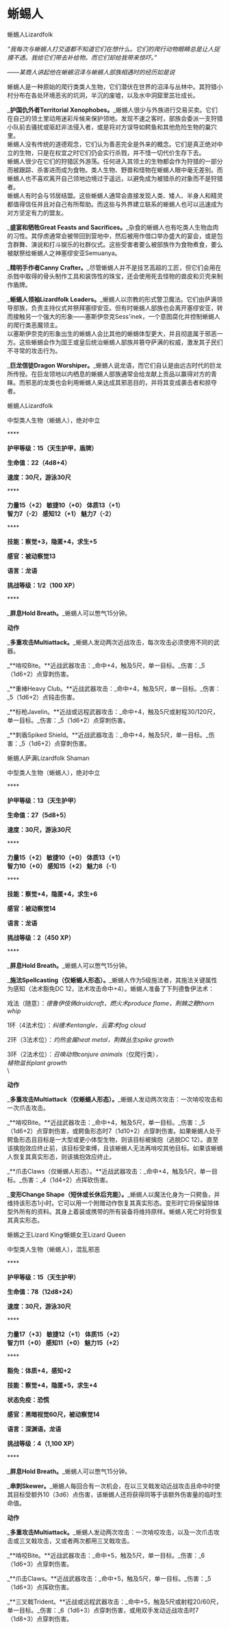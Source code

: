 # 蜥蜴人

蜥蜴人Lizardfolk

&#x20;_“我每次与蜥蜴人打交道都不知道它们在想什么。它们的爬行动物眼睛总是让人捉摸不透。我给它们带去补给物。而它们却给我带来惊吓。”_

_——某商人讲起他在蜥蜴沼泽与蜥蜴人部族相遇时的经历如是说_

&#x20;

蜥蜴人是一种原始的爬行类类人生物，它们潜伏在世界的沼泽与丛林中。其狩猎小村分布在各处环境恶劣的坑洞，半沉的废墟，以及水中洞窟里茁壮成长。

&#x20;   _**护国仇外者Territorial Xenophobes。**_蜥蜴人很少与外族进行交易买卖。它们在自己的领土里动用迷彩斥候来保护领地。发现不速之客时，部族会委派一支狩猎小队前去骚扰或驱赶非法侵入者，或是将对方误导如鳄鱼和其他危险生物的巢穴里。\
&#x20;   蜥蜴人没有传统的道德观念，它们认为善恶完全是外来的概念。它们是真正绝对中立的生物，只是在权宜之时它们仍会实行杀戮，并不惜一切代价生存下去。\
&#x20;   蜥蜴人很少在它们的狩猎区外游荡。任何进入其领土的生物都会作为狩猎的一部分而被跟踪、杀害进而成为食物。类人生物、野兽和怪物在蜥蜴人眼中毫无差别。而蜥蜴人也不喜欢离开自己领地边境过于遥远，以避免成为被猎杀的对象而不是狩猎者。\
&#x20;   蜥蜴人有时会与邻居结盟。这些蜥蜴人通常会直接发现人类、矮人、半身人和精灵都值得信任并且对自己有所帮助。而这些与外界建立联系的蜥蜴人也可以迅速成为对方坚定有力的盟友。

&#x20;   _**盛宴和牺牲Great Feasts and Sacrifices。**_杂食的蜥蜴人也有吃类人生物血肉的习性。其俘虏通常会被带回到营地中，然后被用作借口举办盛大的宴会，或是包含群舞、演说和打斗娱乐的社群仪式。这些受害者要么被部族作为食物煮食，要么被献祭给蜥蜴人之神塞缪安亚Semuanya。

&#x20;   _**精明手作者Canny Crafter。**_尽管蜥蜴人并不是技艺高超的工匠，但它们会用在杀戮中取得的骨头制作工具和装饰性的珠宝，还会使用死去怪物的兽皮和贝壳来制作盾牌。

&#x20;   _**蜥蜴人领袖Lizardfolk Leaders。**_蜥蜴人以宗教的形式警卫魔法。它们由萨满领导部族，负责主持仪式并祭拜塞缪安亚。但有时蜥蜴人部族也会离开塞缪安亚，转而接触另一个强大的形象——塞斯伊奈克Sess'inek，一个意图腐化并控制蜥蜴人的爬行类恶魔领主。\
&#x20;   以塞斯伊奈克的形象出生的蜥蜴人会比其他的蜥蜴体型更大，并且彻底属于邪恶一方。这些蜥蜴会作为国王或皇后统治蜥蜴人部族并篡夺萨满的权威，激发其子民们不寻常的攻击行为。

&#x20;   _**巨龙信徒Dragon Worshiper。**_蜥蜴人说龙语，而它们自认是由远古时代的巨龙所传授。在巨龙领地以内栖息的蜥蜴人部族通常会给龙献上贡品以赢得对方的青睐。而邪恶的龙类也会利用蜥蜴人来达成其邪恶目的，并将其变成袭击者和掠夺者。

&#x20;

蜥蜴人Lizardfolk

中型类人生物（蜥蜴人），绝对中立

&#x20;****&#x20;

**护甲等级：15（天生护甲，盾牌）**

**生命值：22（4d8+4）**

**速度：30尺，游泳30尺**

&#x20;****&#x20;

**力量15（+2）     敏捷10（+0）     体质13（+1）**\
**智力7（-2）       感知12（+1）     魅力7（-2）**

&#x20;****&#x20;

**技能：察觉+3，隐匿+4，求生+5**

**感官：被动察觉13**

**语言：龙语**

**挑战等级：1/2（100 XP）**

&#x20;****&#x20;

&#x20; _**屏息Hold Breath。**_蜥蜴人可以憋气15分钟。

**动作**

&#x20; _**多重攻击Multiattack。**_蜥蜴人发动两次近战攻击，每次攻击必须使用不同的武器。

&#x20; _**啃咬Bite。**近战武器攻击：_命中+4，触及5尺，单一目标。_伤害：_5（1d6+2）点穿刺伤害。

&#x20; _**重棒Heavy Club。**近战武器攻击：_命中+4，触及5尺，单一目标。_伤害：_5（1d6+2）点钝击伤害。

&#x20; _**标枪Javelin。**近战或远程武器攻击：_命中+4，触及5尺或射程30/120尺，单一目标。_伤害：_5（1d6+2）点穿刺伤害。

&#x20; _**刺盾Spiked Shield。**近战武器攻击：_命中+4，触及5尺，单一目标。_伤害：_5（1d6+2）点穿刺伤害。

&#x20;

&#x20;

蜥蜴人萨满Lizardfolk Shaman

中型类人生物（蜥蜴人），绝对中立

&#x20;****&#x20;

**护甲等级：13（天生护甲）**

**生命值：27（5d8+5）**

**速度：30尺，游泳30尺**

&#x20;****&#x20;

**力量15（+2）     敏捷10（+0）     体质13（+1）**\
**智力10（+0）     感知15（+2）     魅力8（-1）**

&#x20;****&#x20;

**技能：察觉+4，隐匿+4，求生+6**

**感官：被动察觉14**

**语言：龙语**

**挑战等级：2（450 XP）**

&#x20;****&#x20;

&#x20; _**屏息Hold Breath。**_蜥蜴人可以憋气15分钟。

&#x20; _**施法Spellcasting（仅蜥蜴人形态）。**_蜥蜴人作为5级施法者，其施法关键属性为感知（法术豁免DC 12，法术攻击命中+4）。蜥蜴人准备了下列德鲁伊法术：

戏法（随意）：_德鲁伊伎俩druidcraft，燃火术produce flame，荆棘之鞭thorn whip_

1环（4法术位）：_纠缠术entangle，云雾术fog cloud_

2环（3法术位）：_灼热金属heat metal，荆棘丛生spike growth_ 

3环（2法术位）：_召唤动物conjure animals_（仅爬行类）_，_\
_植物滋长plant growth_\
\


**动作**

&#x20; _**多重攻击Multiattack（仅蜥蜴人形态）。**_蜥蜴人发动两次攻击：一次啃咬攻击和一次爪击攻击。

&#x20; _**啃咬Bite。**近战武器攻击：_命中+4，触及5尺，单一目标。_伤害：_5（1d6+2）点穿刺伤害，或鳄鱼形态时7（1d10+2）点穿刺伤害。如果蜥蜴人处于鳄鱼形态且目标是一大型或更小体型生物，则该目标被擒抱（逃脱DC 12）。直至该擒抱效应终止前，该目标受束缚，且该蜥蜴人无法再啃咬其他目标。如果该蜥蜴人恢复其真实形态，则该擒抱效应终止。

&#x20; _**爪击Claws（仅蜥蜴人形态）。**近战武器攻击：_命中+4，触及5尺，单一目标。_伤害：_4（1d4+2）点挥砍伤害。

&#x20; _**变形Change Shape（短休或长休后充能）。**_蜥蜴人以魔法化身为一只鳄鱼，并维持该形态1小时。它可以用一个附赠动作恢复其真实形态。变形时它将保留除体型外所有的资料。其身上着装或携带的所有装备将维持原样。蜥蜴人死亡时将恢复其真实形态。

&#x20;

&#x20;

蜥蜴之王Lizard King∕蜥蜴女王Lizard Queen

中型类人生物（蜥蜴人），混乱邪恶

&#x20;****&#x20;

**护甲等级：15（天生护甲）**

**生命值：78（12d8+24）**

**速度：30尺，游泳30尺**

&#x20;****&#x20;

**力量17（+3）     敏捷12（+1）     体质15（+2）**\
**智力11（+0）     感知11（+0）     魅力15（+2）**

&#x20;****&#x20;

**豁免：体质+4，感知+2**

**技能：察觉+4，隐匿+5，求生+4**

**状态免疫：恐慌**

**感官：黑暗视觉60尺，被动察觉14**

**语言：深渊语，龙语**

**挑战等级：4（1,100 XP）**

&#x20;****&#x20;

&#x20; _**屏息Hold Breath。**_蜥蜴人可以憋气15分钟。

&#x20; _**串刺Skewer。**_蜥蜴人每回合有一次机会，在以三叉戟发动近战攻击且命中时使其目标受额外10（3d6）点伤害，该蜥蜴人还将获得同等于该额外伤害量的临时生命值。

**动作**

&#x20; _**多重攻击Multiattack。**_蜥蜴人发动两次攻击：一次啃咬攻击，以及一次爪击攻击或三叉戟攻击，又或者两次都用三叉戟攻击。

&#x20; _**啃咬Bite。**近战武器攻击：_命中+5，触及5尺，单一目标。_伤害：_6（1d6+3）点穿刺伤害。

&#x20; _**爪击Claws。**近战武器攻击：_命中+5，触及5尺，单一目标。_伤害：_5（1d6+3）点挥砍伤害。

&#x20; _**三叉戟Trident。**近战或远程武器攻击：_命中+5，触及5尺或射程20/60尺，单一目标。_伤害：_6（1d6+3）点穿刺伤害，或用双手发动近战攻击时7（1d8+3）点穿刺伤害。
